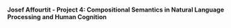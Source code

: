 #### Josef Affourtit - Project 4: Compositional Semantics in Natural Language Processing and Human Cognition
